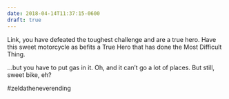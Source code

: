 ```yaml
---
date: 2018-04-14T11:37:15-0600
draft: true
---
```




Link, you have defeated the toughest challenge and are a true hero. Have this sweet motorcycle as befits a True Hero that has done the Most Difficult Thing.

…but you have to put gas in it. Oh, and it can’t go a lot of places. But still, sweet bike, eh?

#zeldatheneverending



